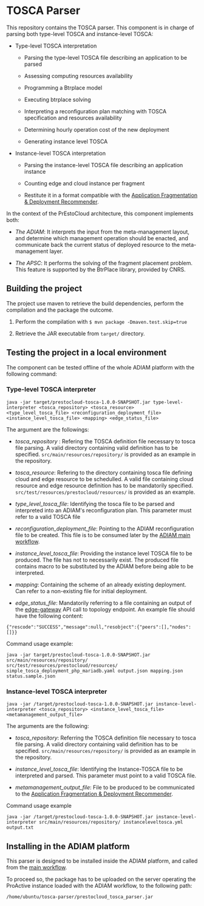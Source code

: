 # TOSCA Parser

This repository contains the TOSCA parser. This component is in charge of parsing both type-level TOSCA and instance-level TOSCA:

- Type-level TOSCA interpretation

    - Parsing the type-level TOSCA file describing an application to be parsed

    - Assessing computing resources availability

    - Programming a Btrplace model

    - Executing btrplace solving

    - Interpreting a reconfiguration plan matching with TOSCA specification and resources availability

    - Determining hourly operation cost of the new deployment

    - Generating instance level TOSCA
    
- Instance-level TOSCA interpretation

    - Parsing the instance-level TOSCA file describing an application instance
    
    - Counting edge and cloud instance per fragment
    
    - Restitute it in a format compatible with the [Application Fragmentation & Deployment Recommender](https://gitlab.com/prestocloud-project/application-fragmentation-deployment-recommender).

In the context of the PrEstoCloud architecture, this component implements both:

- *The ADIAM*: It interprets the input from the meta-management layout, and determine which management operation should be enacted, and communicate back the current status of deployed resource to the meta-management layer.

- *The APSC*: It performs the solving of the fragment placement problem. This feature is supported by the BtrPlace library, provided by CNRS.

## Building the project

The project use maven to retrieve the build dependencies, perform the compilation and the package the outcome.

1. Perform the compilation with `$ mvn package -Dmaven.test.skip=true`

2. Retrieve the JAR executable from `target/` directory.

## Testing the project in a local environment

The component can be tested offline of the whole ADIAM platform with the following command:

### Type-level TOSCA interpreter

```
java -jar target/prestocloud-tosca-1.0.0-SNAPSHOT.jar type-level-interpreter <tosca_repository> <tosca_resource> <type_level_tosca_file> <reconfiguration_deployment_file> <instance_level_tosca_file> <mapping> <edge_status_file>
```

The argument are the followings:

- *tosca_repository* : Refering the TOSCA definition file necessary to tosca file parsing. A valid directory containing valid definition has to be specified. `src/main/resources/repository/` is provided as an example in the repository.

- *tosca_resource*: Refering to the directory containing tosca file defining cloud and edge resource to be schedulled. A valid file containing cloud resource and edge resource definition has to be mandatorily specified. `src/test/resources/prestocloud/resources/` is provided as an example.

- *type_level_tosca_file*: Identifying the tosca file to be parsed and interpreted into an ADIAM's reconfiguration plan. This parameter must refer to a valid TOSCA file

- *reconfiguration_deployment_file*: Pointing to the ADIAM reconfiguration file to be created. This file is to be consumed later by the [ADIAM main workflow](https://gitlab.com/prestocloud-project/adiam-workflows).

- *instance_level_tosca_file*: Providing the instance level TOSCA file to be produced. The file has not to necessarily exist. The produced file contains macro to be substituted by the ADIAM before being able to be interpreted.

- *mapping*: Containing the scheme of an already existing deployment. Can refer to a non-existing file for initial deployment.

- *edge_status_file*: Mandatorily referring to a file containing an output of the [edge-gateway](https://gitlab.com/prestocloud-project/edge-gateway/tree/master) API call to topology endpoint. An example file should have the following content:
```
{"rescode":"SUCCESS","message":null,"resobject":{"peers":[],"nodes":[]}}

```

Command usage example:
```
java -jar target/prestocloud-tosca-1.0.0-SNAPSHOT.jar  src/main/resources/repository/ src/test/resources/prestocloud/resources/ simple_tosca_deployment_php_mariadb.yaml output.json mapping.json status.sample.json
```

### Instance-level TOSCA interpreter

```
java -jar /target/prestocloud-tosca-1.0.0-SNAPSHOT.jar instance-level-interpreter <tosca_repository> <instance_level_tosca_file> <metamanagement_output_file>
```
The arguments are the following:

- *tosca_repository*: Referring the TOSCA definition file necessary to tosca file parsing. A valid directory containing valid definition has to be specified. `src/main/resources/repository/` is provided as an example in the repository.

- *instance_level_tosca_file*: Identifying the Instance-TOSCA file to be interpreted and parsed. This parameter must point to a valid TOSCA file.

- *metamanagement_output_file*: File to be produced to be communicated to the [Application Fragmentation & Deployment Recommender](https://gitlab.com/prestocloud-project/application-fragmentation-deployment-recommender).

Command usage example
```
java -jar /target/prestocloud-tosca-1.0.0-SNAPSHOT.jar instance-level-interpreter src/main/resources/repository/ instanceleveltosca.yml output.txt
```

## Installing in the ADIAM platform

This parser is designed to be installed inside the ADIAM platform, and called from the [main workflow](https://gitlab.com/prestocloud-project/adiam-workflows).

To proceed so, the package has to be uploaded on the server operating the ProActive instance loaded with the ADIAM workflow, to the following path:
```
/home/ubuntu/tosca-parser/prestocloud_tosca_parser.jar
```
